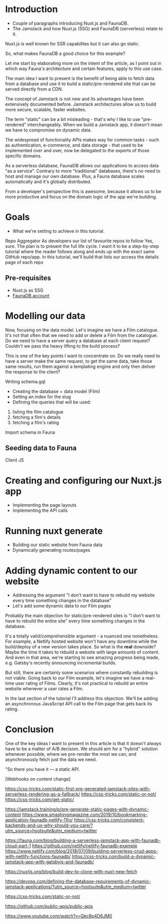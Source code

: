 # Introduction

- Couple of paragraphs introducing Nuxt.js and FaunaDB.
- The Jamstack and how Nuxt.js (SSG) and FaunaDB (serverless) relate to it.

Nuxt.js is well known for SSR capabilites
but it can also go static.

So, what makes FaunaDB a good choice for this example?

Let me start by elaborating more on the intent of the article, as I point out in
which way Fauna's architecture and certain features, apply to this use case.

The main idea I want to present is the benefit of being able to fetch data from
a database and use it to build a static/pre-rendered site that can be served
directly from a CDN.

The concept of Jamstack is not new and its advantages have been extensively
documented before. Jamstack architectures allow us to build more secure,
scalable, faster websites.

The term "static" can be a bit misleading - that's why I like to use
"pre-rendered" interchangeably. When we build a Jamstack app, it doesn't mean we
have to compromise on dynamic data.

The widespread of functionality APIs makes way for common tasks - such as
authentication, e-commerce, and data storage - that used to be implemented over
and over, now be delegated to the experts of those specific domains.

As a serverless database, FaunaDB allows our applications to access data "as a
service". Contrary to more "traditional" databases, there's no need to host and
manage our own database. Plus, a Fauna database scales automatically and it's
globally distributed.

From a developer's perspective this is awesome, because it allows us to be more
productive and focus on the domain logic of the app we're building.

# Goals

- What we're setting to achieve in this tutorial.

Repo Aggregator
As developers our list of favourite repos to follow
Yes, sure. The plan is to present the full life cycle. I want it to be a
step-by-step tutorial where the reader follows along and ends up with the exact
same GitHub repo/app.
In this tutorial, we'll build that lists
our access the details page of each repo

## Pre-requisites

- Nuxt.js as SSG
- [FaunaDB account](https://dashboard.fauna.com/accounts/register)

# Modelling our data

Now, focusing on the data model. Let's imagine we have a Film catalogue. It's
not that often that we need to add or delete a Film from the catalogue. Do we
need to have a server query a database at each client request? Couldn't we pass
the heavy lifting to the build process?

This is one of the key points I want to concentrate on. Do we really need to
have a server make the same request, to get the same data, take those same
results, run them against a templating engine and only then deliver the response
to the client?

Writing schema.gql

- Creating the database + data model (Film)
- Setting an index for the slug
- Defining the queries that will be used:

1. listing the film catalogue
2. fetching a film's details
3. fetching a film's rating

Import schema in Fauna

## Seeding data to Fauna

Client JS

# Creating and configuring our Nuxt.js app

- Implementing the page layouts
- Implementing the API calls

# Running nuxt generate

- Building our static website from Fauna data
- Dynamically generating routes/pages

# Adding dynamic content to our website

- Addressing the argument "I don't want to have to rebuild my website every time
  something changes in the database"
- Let's add some dynamic data to our Film pages

Probably the main objection for static/pre-rendered sites is "I don't want to
have to rebuild the entire site" every time something changes in the database.

It's a totally valid/comprehensible argument - a nuanced one nonetheless. For
example, a Netlify hosted website won't have any downtime while the build/deploy
of a new version takes place. So what is the **real** downside? Maybe the time
it takes to rebuild a website with large amounts of content. And even in that
area, we're starting to see amazing progress being made, e.g. Gatsby's recently
announcing incremental builds.

But still, there are certainly some scenarios where constantly rebuilding is not
viable. Going back to our Film example, let's imagine we have a real-time user
rating of Films. Clearly, it's not practical to rebuild an entire website
whenever a user rates a Film.

In the last section of the tutorial I'll address this objection. We'll be adding
an asynchronous JavaScript API call to the Film page that gets back its rating.

# Conclusion

One of the key ideas I want to present in this article is that it doesn't always
have to be a matter of A/B decision. We should aim for a "hybrid" solution
whenever possible, where we pre-render the most we can, and asynchronously fetch
just the data we need.

"So there you have it — a static API.

[Webhooks on content change]

https://css-tricks.com/static-first-pre-generated-jamstack-sites-with-serverless-rendering-as-a-fallback/
https://css-tricks.com/static-or-not/
https://css-tricks.com/get-static/

https://jamstack.training/p/pre-generate-static-pages-with-dynamic-content
https://www.smashingmagazine.com/2019/10/bookmarking-application-faunadb-netlify-11ty/
https://css-tricks.com/consistent-backends-and-ux-why-should-you-care/?utm_source=hootsuite&utm_medium=twitter

https://fauna.com/blog/building-a-serverless-jamstack-app-with-faunadb-cloud-part-1
https://github.com/netlify/netlify-faunadb-example
https://www.netlify.com/blog/2018/07/09/building-serverless-crud-apps-with-netlify-functions-faunadb/
https://css-tricks.com/build-a-dynamic-jamstack-app-with-gatsbyjs-and-faunadb/

https://nuxtjs.org/blog/build-dev-to-clone-with-nuxt-new-fetch

https://devops.com/defining-the-database-requirements-of-dynamic-jamstack-applications/?utm_source=hootsuite&utm_medium=twitter

https://css-tricks.com/static-or-not/

https://github.com/public-apis/public-apis

https://www.youtube.com/watch?v=Qkc8p4D6JM0
